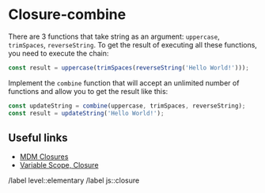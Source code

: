# Closure-combine

There are 3 functions that take string as an argument: `uppercase`, `trimSpaces`, `reverseString`.
To get the result of executing all these functions, you need to execute the chain:

```javascript
const result = uppercase(trimSpaces(reverseString('Hello World!')));
```

Implement the `combine` function that will accept an unlimited number of functions and allow you to get the result like this:

```javascript
const updateString = combine(uppercase, trimSpaces, reverseString);
const result = updateString('Hello World!');
```

## Useful links

- [MDM Closures](https://developer.mozilla.org/en-US/docs/Web/JavaScript/Closures)
- [Variable Scope, Closure](https://javascript.info/closure)

/label level::elementary
/label js::closure
